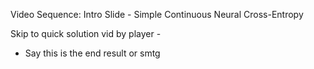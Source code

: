 Video Sequence:
Intro Slide - Simple Continuous Neural Cross-Entropy

Skip to quick solution vid by player -

* Say this is the end result or smtg
